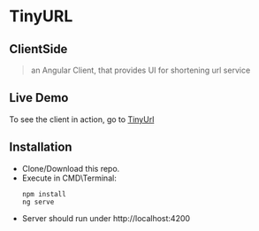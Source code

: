 # TinyURL

## ClientSide

> an Angular Client, that provides UI for shortening url service

## Live Demo
To see the client in action, go to [TinyUrl](https://tinyurl4.herokuapp.com/)

## Installation

  * Clone/Download this repo.
  * Execute in CMD\Terminal:
    ```
    npm install
    ng serve
    ``` 
  * Server should run under http://localhost:4200

